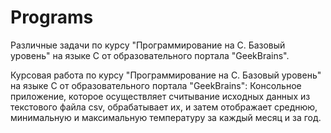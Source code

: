 # Programs

Различные задачи по курсу "Программирование на С. Базовый уровень" на языке C от образовательного портала "GeekBrains".

Курсовая работа по курсу "Программирование на С. Базовый уровень" на языке C от образовательного портала "GeekBrains":
Консольное приложение, которое осуществляет считывание исходных данных из текстового файла csv, обрабатывает их, и затем отображает среднюю, минимальную и максимальную температуру за каждый месяц и за год.
